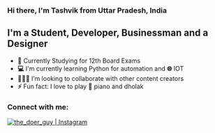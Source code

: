 ### Hi there, I'm Tashvik from Uttar Pradesh, India

## I'm a Student, Developer, Businessman and a Designer
- **📖** Currently Studying for 12th Board Exams
- **💻** I'm currently learning Python for automation and **🌐** IOT
- **🧑‍🤝‍🧑** I’m looking to collaborate with other content creators
- **⚡** Fun fact: I love to play **🎹** piano and dholak

<!---- Add some spotify music and more ----->
### Connect with me:
[![the_doer_guy | Instagram](https://camo.githubusercontent.com/c80f9763ed06d4ab9fbcc1a74b8b74cd95e4c7f82d3f1f70233994f236a0faeb/68747470733a2f2f63646e2e6a7364656c6976722e6e65742f6e706d2f73696d706c652d69636f6e734076332f69636f6e732f696e7374616772616d2e737667)](https://instagram.com/the_doer_guy)
